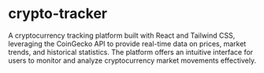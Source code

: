 # crypto-tracker
A cryptocurrency tracking platform built with React and Tailwind CSS, leveraging the CoinGecko API to provide real-time data on prices, market trends, and historical statistics. The platform offers an intuitive interface for users to monitor and analyze cryptocurrency market movements effectively.
